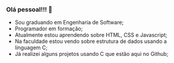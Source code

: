 ### Olá pessoal!!! 👋

- Sou graduando em Engenharia de Software;
- Programador em formação;
- Atualmente estou aprendendo sobre HTML, CSS e Javascript;
- Na faculdade estou vendo sobre estrutura de dados usando a linguagem C;
- Já realizei alguns projetos usando C que estão aqui no Github;

<!--
- 🔭 I’m currently working on ...
- 🌱 I’m currently learning HTML, CSS, Javascript, C
- 👯 I’m looking to collaborate on ...
- 🤔 I’m looking for help with ...
- 💬 Ask me about ...
- 📫 How to reach me: ...
- 😄 Pronouns: ...
- ⚡ Fun fact: ...
-->
<!--criando um README para o perfil do github-->
